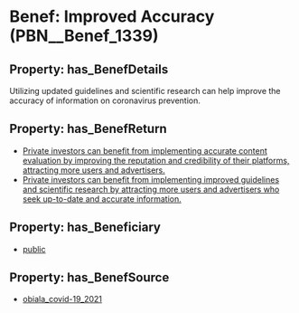 # Benef: __Improved Accuracy__ (PBN__Benef_1339)

## Property: has_BenefDetails

Utilizing updated guidelines and scientific research can help improve the accuracy of information on coronavirus prevention.

## Property: has_BenefReturn

* [Private investors can benefit from implementing accurate content evaluation by improving the reputation and credibility of their platforms, attracting more users and advertisers.](../BenefReturn/PBN__BenefReturn_1506)
* [Private investors can benefit from implementing improved guidelines and scientific research by attracting more users and advertisers who seek up-to-date and accurate information.](../BenefReturn/PBN__BenefReturn_1509)

## Property: has_Beneficiary

* [public](../Stakeholder/PBN__Stakeholder_52)

## Property: has_BenefSource

* [obiala_covid-19_2021](../Article/PBN__Article_283)

